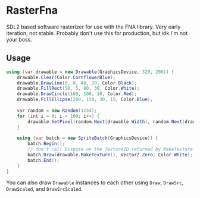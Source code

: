 # RasterFna

SDL2 based software rasterizer for use with the FNA library. Very early iteration, not stable. Probably don't use this for production, but idk I'm not your boss.

## Usage

```csharp
using (var drawable = new Drawable(GraphicsDevice, 320, 200)) {
    drawable.Clear(Color.CornflowerBlue);
    drawable.DrawLine(0, 0, 40, 20, Color.Black);
    drawable.FillRect(50, 5, 80, 30, Color.White);
    drawable.DrawCircle(160, 100, 10, Color.Red);
    drawable.FillEllipse(280, 150, 30, 15, Color.Blue);
    
    var random = new Random(1234);
    for (int i = 0; i < 100; i++) {
        drawable.SetPixel(random.Next(drawable.Width), random.Next(drawable.Height), Color.Green);
    }
    
    using (var batch = new SpriteBatch(GraphicsDevice)) {
        batch.Begin();
        // don't call Dispose on the Texture2D returned by MakeTexture
        batch.Draw(drawable.MakeTexture(), Vector2.Zero, Color.White);
        batch.End();
    }
}
```

You can also draw `Drawable` instances to each other using `Draw`, `DrawSrc`, `DrawScaled`, and `DrawSrcScaled`.